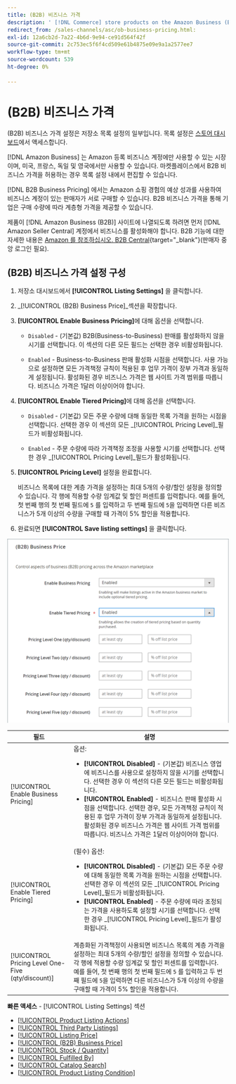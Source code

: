 ```yaml
---
title: (B2B) 비즈니스 가격
description: ' [!DNL Commerce] store products on the Amazon Business (B2B) site by enabling business in your Amazon [!DNL Seller Central] 계정을 나열할 수 있습니다.'
redirect_from: /sales-channels/asc/ob-business-pricing.html: 
exl-id: 12a6cb2d-7a22-4b6d-9e94-ce91d564f42f
source-git-commit: 2c753ec5f6f4cd509e61b4875e09e9a1a2577ee7
workflow-type: tm+mt
source-wordcount: 539
ht-degree: 0%

---
```


# (B2B) 비즈니스 가격

(B2B) 비즈니스 가격 설정은 저장소 목록 설정의 일부입니다. 목록 설정은 [스토어 대시보드](./amazon-store-dashboard.md)에서 액세스합니다.

[!DNL Amazon Business] 는 Amazon 등록 비즈니스 계정에만 사용할 수 있는 시장이며, 미국, 프랑스, 독일 및 영국에서만 사용할 수 있습니다. 마켓플레이스에서 B2B 비즈니스 가격을 허용하는 경우 목록 설정 내에서 편집할 수 있습니다.

[!DNL B2B Business Pricing] 에서는 Amazon 쇼핑 경험의 예상 성과를 사용하여 비즈니스 계정이 있는 판매자가 서로 구매할 수 있습니다. B2B 비즈니스 가격을 통해 기업은 구매 수량에 따라 계층형 가격을 제공할 수 있습니다.

제품이 [!DNL Amazon Business (B2B)] 사이트에 나열되도록 하려면 먼저 [!DNL Amazon Seller Central] 계정에서 비즈니스를 활성화해야 합니다. B2B 기능에 대한 자세한 내용은 [Amazon 를 참조하십시오. B2B Central](https://sellercentral.amazon.com/gp/help/G202161480/){target=&quot;_blank&quot;}(판매자 중앙 로그인 필요).

## (B2B) 비즈니스 가격 설정 구성

1. 저장소 대시보드에서 **[!UICONTROL Listing Settings]** 을 클릭합니다.

1. _[!UICONTROL (B2B) Business Price]_섹션을 확장합니다.

1. **[!UICONTROL Enable Business Pricing]**&#x200B;에 대해 옵션을 선택합니다.

   - `Disabled` - (기본값) B2B(Business-to-Business) 판매를 활성화하지 않을 시기를 선택합니다. 이 섹션의 다른 모든 필드는 선택한 경우 비활성화됩니다.

   - `Enabled` - Business-to-Business 판매 활성화 시점을 선택합니다. 사용 가능으로 설정하면 모든 가격책정 규칙이 적용된 후 업무 가격이 장부 가격과 동일하게 설정됩니다. 활성화된 경우 비즈니스 가격은 웹 사이트 가격 범위를 따릅니다. 비즈니스 가격은 1달러 이상이어야 합니다.

1. **[!UICONTROL Enable Tiered Pricing]**&#x200B;에 대해 옵션을 선택합니다.

   - `Disabled` - (기본값) 모든 주문 수량에 대해 동일한 목록 가격을 원하는 시점을 선택합니다. 선택한 경우 이 섹션의 모든 _[!UICONTROL Pricing Level]_필드가 비활성화됩니다.

   - `Enabled` - 주문 수량에 따라 가격책정 조정을 사용할 시기를 선택합니다. 선택한 경우 _[!UICONTROL Pricing Level]_필드가 활성화됩니다.

1. **[!UICONTROL Pricing Level]** 설정을 완료합니다.

   비즈니스 목록에 대한 계층 가격을 설정하는 최대 5개의 수량/할인 설정을 정의할 수 있습니다. 각 행에 적용할 수량 임계값 및 할인 퍼센트를 입력합니다. 예를 들어, 첫 번째 행의 첫 번째 필드에 `5` 를 입력하고 두 번째 필드에 `5`을 입력하면 다른 비즈니스가 5개 이상의 수량을 구매할 때 가격이 5% 할인을 적용합니다.

1. 완료되면 **[!UICONTROL Save listing settings]** 을 클릭합니다.

![Amazon 비즈니스 가격(B2B)](assets/amazon-business-pricing.png)

| 필드 | 설명 |
|--- |--- |
| [!UICONTROL Enable Business Pricing] | 옵션: <ul><li>**[!UICONTROL Disabled]** - (기본값) 비즈니스 영업에 비즈니스를 사용으로 설정하지 않을 시기를 선택합니다. 선택한 경우 이 섹션의 다른 모든 필드는 비활성화됩니다.</li><li>**[!UICONTROL Enabled]** - 비즈니스 판매 활성화 시점을 선택합니다. 선택한 경우, 모든 가격책정 규칙이 적용된 후 업무 가격이 장부 가격과 동일하게 설정됩니다. 활성화된 경우 비즈니스 가격은 웹 사이트 가격 범위를 따릅니다. 비즈니스 가격은 1달러 이상이어야 합니다.</li></ul> |
| [!UICONTROL Enable Tiered Pricing] | (필수) 옵션: <ul><li>**[!UICONTROL Disabled]** - (기본값) 모든 주문 수량에 대해 동일한 목록 가격을 원하는 시점을 선택합니다. 선택한 경우 이 섹션의 모든 _[!UICONTROL Pricing Level]_필드가 비활성화됩니다.</li><li>**[!UICONTROL Enabled]** - 주문 수량에 따라 조정되는 가격을 사용하도록 설정할 시기를 선택합니다. 선택한 경우 _[!UICONTROL Pricing Level]_필드가 활성화됩니다.</li></ul> |
| [!UICONTROL Pricing Level One-Five (qty/discount)] | 계층화된 가격책정이 사용되면 비즈니스 목록의 계층 가격을 설정하는 최대 5개의 수량/할인 설정을 정의할 수 있습니다. 각 행에 적용할 수량 임계값 및 할인 퍼센트를 입력합니다. 예를 들어, 첫 번째 행의 첫 번째 필드에 `5` 를 입력하고 두 번째 필드에 `5`을 입력하면 다른 비즈니스가 5개 이상의 수량을 구매할 때 가격이 5% 할인을 적용합니다. |

**빠른 액세스**  -  [!UICONTROL Listing Settings] 섹션

- [[!UICONTROL Product Listing Actions]](./product-listing-actions.md)
- [[!UICONTROL Third Party Listings]](./third-party-listing-settings.md)
- [[!UICONTROL Listing Price]](./listing-price.md)
- [[!UICONTROL (B2B) Business Price]](./business-pricing.md)
- [[!UICONTROL Stock / Quantity]](./stock-quantity.md)
- [[!UICONTROL Fulfilled By]](./fulfilled-by.md)
- [[!UICONTROL Catalog Search]](./catalog-search.md)
- [[!UICONTROL Product Listing Condition]](./product-listing-condition.md)
